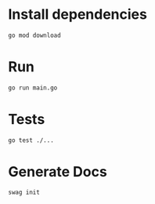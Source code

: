 # Install dependencies

```bash
go mod download
```

# Run

```bash
go run main.go
```

# Tests

```bash
go test ./...
```

# Generate Docs

```bash
swag init
```